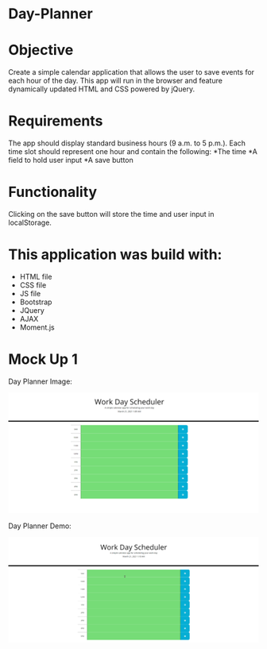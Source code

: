 # Day-Planner

# Objective
Create a simple calendar application that allows the user to save events for each hour of the day. This app will run in the browser and feature dynamically updated HTML and CSS powered by jQuery.

# Requirements
The app should display standard business hours (9 a.m. to 5 p.m.). Each time slot should represent one hour and contain the following:
    *The time
    *A field to hold user input
    *A save button

# Functionality
Clicking on the save button will store the time and user input in localStorage.

# This application was build with:

* HTML file
* CSS file
* JS file
* Bootstrap
* JQuery
* AJAX
* Moment.js

# Mock Up 1

Day Planner Image:

![demo.gif](./image/demo.png)

Day Planner Demo:


![demo2.gif](./image/demo2.gif)